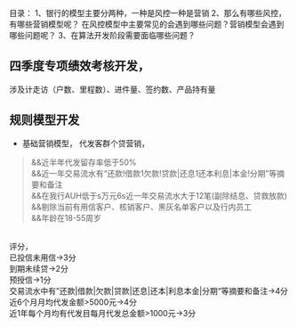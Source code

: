 目录：
1、银行的模型主要分两种，一种是风控一种是营销
2、那么有哪些风控，有哪些营销模型呢？ 在风控模型中主要常见的会遇到哪些问题？营销模型会遇到哪些问题呢？
3、在算法开发阶段需要面临哪些问题？


## 四季度专项绩效考核开发，
涉及计走访（户数、里程数）、进件量、签约数、产品持有量


## 规则模型开发
- 基础营销模型，  代发客群个贷营销，
>&&近半年代发留存率低于50%
</br>&&近一年交易流水有“还款!借款1欠款!贷款|还息1还本利息|本金!分期”等摘要和备注
</br>&&在我行AUH低于s万元6s近一年交易流水大于12笔(副除结息、贷救放款)
</br>&&剔除当前有用信客户、核销客户、黑灰名单客户以及行内员工
</br>&&年龄在18-55周岁

</br>评分，
</br>已投信未用信->3分
</br>到期未续贷->2分
</br>预授信->1分
</br>交易流水中有”还款|借款|欠款|贷款|还息|还本|利息本金|分期“等摘要和备注->4分
</br>近6个月月均代发金额>5000元->4分
</br>近1年每个月均有代发目每月代发总金额>1000元->3分
